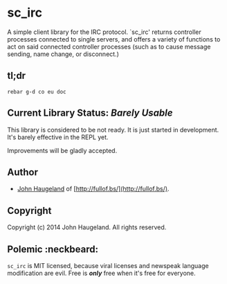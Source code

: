 sc_irc
======

A simple client library for the IRC protocol.  `sc_irc' returns controller processes connected to single servers, and offers a variety of functions to act on said connected controller processes (such as to cause message sending, name change, or disconnect.)





tl;dr
-----

`rebar g-d co eu doc`





Current Library Status: *Barely Usable*
------------------------------------

This library is considered to be not ready.  It is just started in development.  It's barely effective in the REPL yet.

Improvements will be gladly accepted.





Author
------

* [John Haugeland](mailto:stonecypher@gmail.com) of [http://fullof.bs/](http://fullof.bs/).





Copyright
---------

Copyright (c) 2014 John Haugeland.  All rights reserved.



Polemic :neckbeard:
-------------------

`sc_irc` is MIT licensed, because viral licenses and newspeak language modification are evil.  Free is ***only*** free when it's free for everyone.